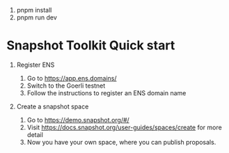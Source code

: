 1. pnpm install
2. pnpm run dev

# Snapshot Toolkit Quick start

1. Register ENS
   1. Go to https://app.ens.domains/
   2. Switch to the Goerli testnet
   3. Follow the instructions to register an ENS domain name
   
2. Create a snapshot space
   1. Go to https://demo.snapshot.org/#/
   2. Visit https://docs.snapshot.org/user-guides/spaces/create for more detail
   3. Now you have your own space, where you can publish proposals.